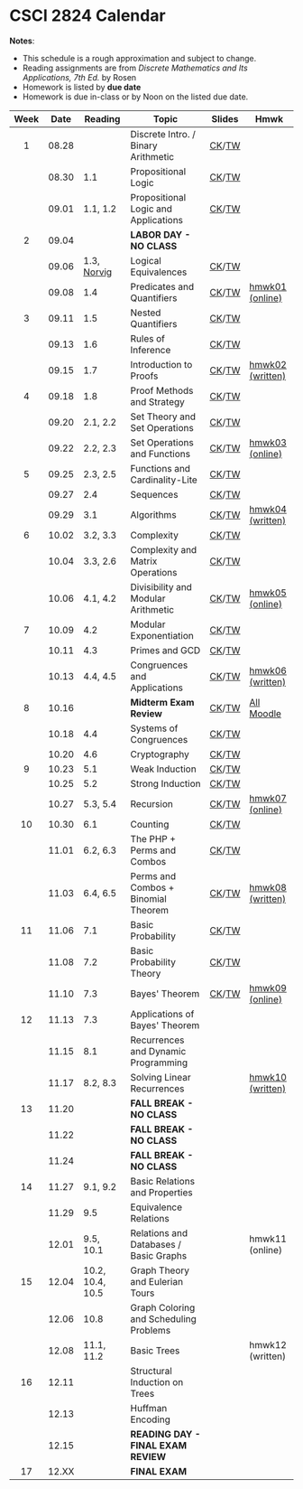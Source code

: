 # CSCI 2824 Calendar

**Notes**:
- This schedule is a rough approximation and subject to change.
- Reading assignments are from _Discrete Mathematics and Its Applications, 7th Ed._ by Rosen 
- Homework is listed by **due date**
- Homework is due in-class or by Noon on the listed due date. 

| Week   | Date         | Reading         |                   Topic             	  | Slides      | Hmwk  	      | 
|:------:|:------------:| ----------------| ------------------------------------------|-------------|-----------------|
| 1      | 08.28        |                 | Discrete Intro. / Binary Arithmetic       |	[CK](https://goo.gl/bRwo3q)/[TW](https://drive.google.com/open?id=0BzfIQ3K44Vk4NmcwdzYzSGtqV1E) |			      | 
|        | 08.30        | 1.1             | Propositional Logic 					  |	[CK](https://www.cs.colorado.edu/~ketelsen/files/courses/csci2824/slides/lesson02.pdf)/[TW](https://goo.gl/DMjWb8)		    |  | 
|        | 09.01        | 1.1, 1.2        | Propositional Logic and Applications      |	[CK](https://goo.gl/P9THMW)/[TW](https://goo.gl/3p5cc2)		    |	     		  | 
| 2      | 09.04        |                 | **LABOR DAY - NO CLASS**                  |			    |		     	  | 
|        | 09.06        | 1.3, [Norvig](http://norvig.com/sudoku.html)             | Logical Equivalences                      |	[CK](https://goo.gl/i2qDAQ)/[TW](https://goo.gl/3p5cc2)  |			      | 
|        | 09.08        | 1.4             | Predicates and Quantifiers                |	[CK](https://goo.gl/fGexTu)/[TW](https://goo.gl/RxP6WN)		    | [hmwk01 (online)](https://moodle.cs.colorado.edu/mod/quiz/view.php?id=14500) | 
| 3      | 09.11        | 1.5             | Nested Quantifiers			              |	[CK](https://goo.gl/SQ28ow)/[TW](https://goo.gl/eX4P4r)		    |          		  | 
|        | 09.13        | 1.6             | Rules of Inference		                  |	[CK](https://goo.gl/aKUXGF)/[TW](https://goo.gl/en6Pmh)	    |			      | 
|        | 09.15        | 1.7             | Introduction to Proofs 	                  |	[CK](https://goo.gl/TgGjuj)/[TW](https://goo.gl/Y8LdxS)		    | [hmwk02 (written)](https://piazza.com/class_profile/get_resource/j6pcg3q79jl3c7/j7bzf3hxku56om)| 
| 4      | 09.18        | 1.8             | Proof Methods and Strategy 	              |	[CK](https://goo.gl/GubhfF)/[TW](https://goo.gl/iq38iA)		    |			      | 
|        | 09.20        | 2.1, 2.2        | Set Theory and Set Operations	 	      |	[CK](https://goo.gl/V3EhBC)/[TW](https://goo.gl/escQYc)		    |			      | 
|        | 09.22        | 2.2, 2.3        | Set Operations and Functions      		  |	[CK](https://goo.gl/c5USdt)/[TW](https://goo.gl/8nxbsC)		    | [hmwk03 (online)](https://moodle.cs.colorado.edu/mod/quiz/view.php?id=14508) | 
| 5      | 09.25        | 2.3, 2.5        | Functions and Cardinality-Lite 	 		  |	[CK](https://goo.gl/ff9Mya)/[TW](https://goo.gl/qnsjtY)		    |			      | 
|        | 09.27        | 2.4             | Sequences 						  		  |	[CK](https://goo.gl/JRfJBi)/[TW](https://goo.gl/AcRxbD)		    |			      | 
|        | 09.29        | 3.1             | Algorithms 						  		  |	[CK](https://goo.gl/aD4WEF)/[TW](https://goo.gl/Ssc9CS)		    | [hmwk04 (written)](https://piazza.com/class_profile/get_resource/j6pcg3q79jl3c7/j7vzzbtcn2r4aw)| 
| 6      | 10.02        | 3.2, 3.3        | Complexity			                      |	[CK](https://goo.gl/3zatBf)/[TW](https://goo.gl/fhC1KQ)		    |			      | 
|        | 10.04        | 3.3, 2.6        | Complexity and Matrix Operations          |	[CK](https://goo.gl/QCfr4y)/[TW](https://goo.gl/xxv8SC)		    |			      | 
|        | 10.06        | 4.1, 4.2        | Divisibility and Modular Arithmetic		  |	[CK](https://goo.gl/Ynz7Dx)/[TW](https://goo.gl/9H7WJv)		    | [hmwk05 (online)](https://moodle.cs.colorado.edu/mod/quiz/view.php?id=14509) | 
| 7      | 10.09        | 4.2             | Modular Exponentiation                    |	[CK](https://goo.gl/6JTeWM)/[TW](https://goo.gl/iuVhu1)		    |			      | 
|        | 10.11        | 4.3             | Primes and GCD 							  |	[CK](https://goo.gl/zKhyYx)/[TW](https://goo.gl/vrYz6Y)		    |			      | 
|        | 10.13        | 4.4, 4.5        | Congruences and Applications              |	[CK](https://goo.gl/BHEfTg)/[TW](https://goo.gl/UH9eQi)		    | [hmwk06 (written)](https://piazza.com/class_profile/get_resource/j6pcg3q79jl3c7/j8g23g0bs7m6xk)| 
| 8      | 10.16        |                 | **Midterm Exam Review**                   |	[CK](https://www.cs.colorado.edu/~ketelsen/files/courses/csci2824/slides/2824MidtermReview.pdf)/[TW](https://goo.gl/DRxUyQ)		    |	[All Moodle](https://moodle.cs.colorado.edu/mod/quiz/view.php?id=17068)		      | 
|        | 10.18        | 4.4             | Systems of Congruences 					  |	[CK](https://goo.gl/guDtfe)/[TW](https://goo.gl/mq6tjJ)		    |			      | 
|        | 10.20        | 4.6             | Cryptography                              |	[CK](https://www.cs.colorado.edu/~ketelsen/files/courses/csci2824/slides/lesson22.pdf)/[TW](https://goo.gl/8gW28L)		    |       	      | 
| 9      | 10.23        | 5.1             | Weak Induction                            |	[CK](https://goo.gl/JpHC53)/[TW](https://goo.gl/XFhKHY)		    |			      | 
|        | 10.25        | 5.2             | Strong Induction 						  	    |	[CK](https://goo.gl/tBZ1o3)/[TW](https://goo.gl/f9BNBV)		      | | 
|        | 10.27        | 5.3, 5.4        | Recursion 								  |	[CK](https://www.cs.colorado.edu/~ketelsen/files/courses/csci2824/slides/lesson25.pdf)/[TW](https://goo.gl/RXm2wV)		    | [hmwk07 (online)](https://moodle.cs.colorado.edu/mod/quiz/view.php?id=14510) | 
| 10     | 10.30        | 6.1             | Counting  		                          |	[CK](https://goo.gl/phuP7j)/[TW](https://goo.gl/smoTXw)		    |			      | 
|        | 11.01        | 6.2, 6.3        | The PHP + Perms and Combos                |	[CK](https://goo.gl/V43GQK)/[TW](https://goo.gl/TjBnox)		    |			      | 
|        | 11.03        | 6.4, 6.5  	  | Perms and Combos + Binomial Theorem       |	[CK](https://goo.gl/iN8XwA)/[TW](https://goo.gl/cmv5M1)		    | [hmwk08 (written)](https://piazza.com/class_profile/get_resource/j6pcg3q79jl3c7/j9aauiodmsj7s)| 
| 11     | 11.06        | 7.1             | Basic Probability                         |	[CK](https://goo.gl/96Nddx)/[TW](https://goo.gl/pTevbm)		    |			      | 
|        | 11.08        | 7.2             | Basic Probability Theory		          |	[CK](https://goo.gl/faykY7)/[TW](https://goo.gl/HcoVVT)		    |			      | 
|        | 11.10        | 7.3             | Bayes' Theorem                            |	[CK](https://goo.gl/CGNT1e)/[TW](https://goo.gl/aMJ26t)		    | [hmwk09 (online)](https://moodle.cs.colorado.edu/mod/quiz/view.php?id=14511) | 
| 12     | 11.13        | 7.3             | Applications of Bayes' Theorem            |			    |			      | 
|        | 11.15        | 8.1             | Recurrences and Dynamic Programming	      |			    |			      | 
|        | 11.17        | 8.2, 8.3        | Solving Linear Recurrences		          |			    | [hmwk10 (written)](https://piazza.com/class_profile/get_resource/j6pcg3q79jl3c7/j9u3ec663ml3bp)| 
| 13     | 11.20        |                 | **FALL BREAK - NO CLASS**                 |			    |			      | 
|        | 11.22        |                 | **FALL BREAK - NO CLASS**                 |			    |			      | 
|        | 11.24        |                 | **FALL BREAK - NO CLASS**                 |			    |			      | 
| 14     | 11.27        | 9.1, 9.2        | Basic Relations and Properties 			  |			    |			      | 
|        | 11.29        | 9.5             | Equivalence Relations                     |			    |			      | 
|        | 12.01        | 9.5, 10.1       | Relations and Databases / Basic Graphs    |			    | hmwk11 (online) | 
| 15     | 12.04        | 10.2, 10.4, 10.5| Graph Theory and Eulerian Tours           |			    |			      | 
|        | 12.06        | 10.8            | Graph Coloring and Scheduling Problems    |			    |			      | 
|        | 12.08        | 11.1, 11.2      | Basic Trees                               |			    | hmwk12 (written)| 
| 16     | 12.11        |                 | Structural Induction on Trees             |			    |			      | 
|        | 12.13        |                 | Huffman Encoding                          |			    |			      | 
|        | 12.15        |                 | **READING DAY - FINAL EXAM REVIEW**	      |			    |			      | 
| 17     | 12.XX        |                 | **FINAL EXAM**                            |			    |			      | 
